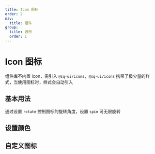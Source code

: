 ```yaml
---
title: Icon 图标
order: 2
nav:
  title: 组件
group:
  title: 通用
  order: 1
---
```


# Icon 图标

组件库不内置 Icon，需引入 `@sq-ui/icons`，`@sq-ui/icons` 携带了极少量的样式，当使用图标时，样式会自动引入

## 基本用法

通过设置 `rotate` 控制图标的旋转角度，设置 `spin` 可无限旋转

<code src="./demos/base.tsx"></code>

## 设置颜色

<code src="./demos/color.tsx"></code>

## 自定义图标

<code src="./demos/custom.tsx"></code>
